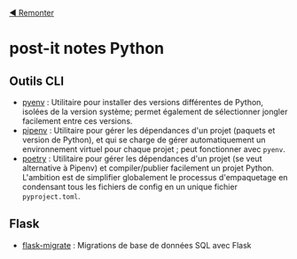 [:arrow_backward: Remonter](..)

# post-it notes Python

## Outils CLI

* [pyenv](pyenv.md) : Utilitaire pour installer des versions différentes de Python, isolées de la version système; permet également de sélectionner jongler facilement entre ces versions.
* [pipenv](pipenv.md) : Utilitaire pour gérer les dépendances d'un projet (paquets et version de Python), et qui se charge
de gérer automatiquement un environnement virtuel pour chaque projet ; peut fonctionner avec `pyenv`.
* [poetry](poetry.md) : Utilitaire pour gérer les dépendances d'un projet (se veut alternative à Pipenv) et compiler/publier facilement un projet Python. L'ambition est de simplifier globalement le processus d'empaquetage en condensant tous les fichiers de config en un unique fichier `pyproject.toml`.

## Flask

* [flask-migrate](flask-migrate.md) : Migrations de base de données SQL avec Flask

